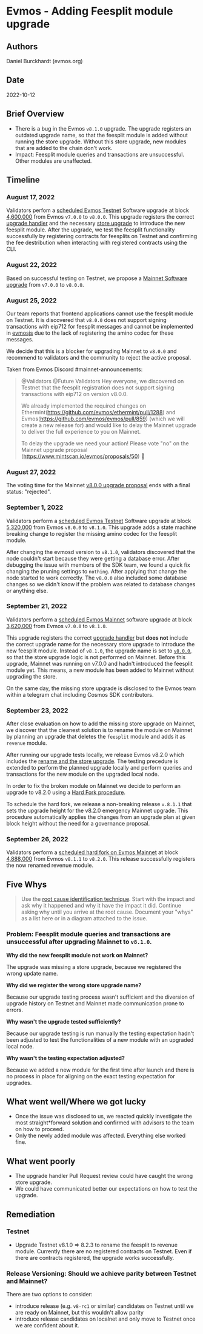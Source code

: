 # Evmos - Adding Feesplit module upgrade

## Authors

Daniel Burckhardt (evmos.org)

## Date

2022-10-12

## Brief Overview

- There is a bug in the Evmos `v8.1.0` upgrade. The upgrade registers an outdated upgrade name, so that the feesplit module is added without running the store upgrade. Without this store upgrade, new modules that are added to the chain don't work.
- Impact: Feesplit module queries and transactions are unsuccessful. Other modules are unaffected.

## Timeline

### August 17, 2022

Validators perfom a [scheduled Evmos Testnet](https://testnet.mintscan.io/evmos-testnet/proposals/66) Software upgrade at block [4,600,000](https://testnet.mintscan.io/evmos-testnet/blocks/4600000) from Evmos `v7.0.0` to `v8.0.0`. This upgrade registers the correct [upgrade handler](https://github.com/evmos/evmos/blob/v8.0.0/app/app.go#L1089) and the necessary [store upgrade](https://github.com/evmos/evmos/blob/v8.0.0/app/app.go#L1121) to introduce the new feesplit module. After the upgrade, we test the feesplit functionality successfully by registering contracts for feesplits on Testnet and confirming the fee destribution when interacting with registered contracts using the CLI.

### August 22, 2022

Based on successful testing on Testnet, we propose a [Mainnet Software upgrade](https://www.mintscan.io/evmos/proposals/50) from `v7.0.0` to `v8.0.0`.

### August 25, 2022

Our team reports that frontend applications cannot use the feesplit module on Testnet. It is discovered that `v8.0.0` does not support signing transactions with eip712 for feesplit messages and cannot be implemented in [evmosjs](https://github.com/evmos/evmosjs) due to the lack of registering the amino codec for these messages.

We decide that this is a blocker for upgrading Mainnet to `v8.0.0` and recommend to validators and the community to reject the active proposal.

Taken from Evmos Discord #mainnet-announcements:

> @Validators  @Future Validators Hey everyone, we discovered on Testnet that the feesplit registration does not support signing transactions with eip712 on version v8.0.0.
>
> We already implemented the required changes on Ethermint(https://github.com/evmos/ethermint/pull/1288) and Evmos(https://github.com/evmos/evmos/pull/859) (which we will create a new release for) and would like to delay the Mainnet upgrade to deliver the full experience to you on Mainnet.
>
> To delay the upgrade we need your action! Please vote "no" on the Mainnet upgrade proposal (https://www.mintscan.io/evmos/proposals/50) 🙏

### August 27, 2022

The voting time for the Mainnet [v8.0.0 upgrade proposal](https://www.mintscan.io/evmos/proposals/50) ends with a final status: "rejected".

### September 1, 2022

Validators perform a [scheduled Evmos Testnet](https://testnet.mintscan.io/evmos-testnet/proposals/72) Software upgrade at block [5,320,000](https://testnet.mintscan.io/evmos-testnet/blocks/5320000) from Evmos `v8.0.0` to `v8.1.0`. This upgrade adds a state machine breaking change to register the missing amino codec for the feesplit module.

After changing the evmosd version to `v8.1.0`, validators discovered that the node couldn't start because they were getting a database error. After debugging the issue with members of the SDK team, we found a quick fix changing the pruning settings to `nothing`. After applying that change the node started to work correctly. The `v8.0.0` also included some database changes so we didn't know if the problem was related to database changes or anything else.

### September 21, 2022

Validators perform a [scheduled Evmos Mainnet](https://www.mintscan.io/evmos/proposals/50) software upgrade at block [3,620,000](https://www.mintscan.io/evmos/blocks/3620000) from Evmos `v7.0.0` to `v8.1.0`.

This upgrade registers the correct [upgrade handler](https://github.com/evmos/evmos/blob/v8.1.0/app/app.go#L1097) but **does not** include the correct upgrade name for the necessary store upgrade to introduce the new feesplit module. Instead of `v8.1.0`, the upgrade name is set to [`v8.0.0`](https://github.com/evmos/evmos/blob/v8.1.0/app/app.go#L1130), so that the store upgrade logic is not performed on Mainnet. Before this upgrade, Mainnet was running on v7.0.0 and hadn't introduced the feesplit module yet. This means, a new module has been added to Mainnet without upgrading the store.

On the same day, the missing store upgrade is disclosed to the Evmos team within a telegram chat including Cosmos SDK contributors.

### September 23, 2022

After close evaluation on how to add the missing store upgrade on Mainnet, we discover that the cleanest solution is to rename the module on Mainnet by planning an upgrade that deletes the `feesplit` module and adds it as `revenue` module.

After running our upgrade tests locally, we release Evmos v8.2.0 which includes the [rename and the store upgrade](https://github.com/evmos/evmos/blob/v8.2.0/app/app.go#L1146). The testing precedure is extended to perform the planned upgrade locally and perform queries and transactions for the new module on the upgraded local node.

In order to fix the broken module on Mainnet we decide to perform an upgrade to v8.2.0 using a [Hard Fork procedure](https://docs.evmos.org/validators/upgrades/overview.html#hard-forks).

To schedule the hard fork, we release a non-breaking release `v.8.1.1` that sets the upgrade height for the v8.2.0 emergency Mainnet upgrade. This procedure automatically applies the changes from an upgrade plan at given block height without the need for a governance proposal.

### September 26, 2022

Validators perform a [scheduled hard fork on Evmos Mainnet](https://www.mintscan.io/evmos/proposals/50) at block [4,888,000](https://www.mintscan.io/evmos/blocks/4888000) from Evmos `v8.1.1` to `v8.2.0`. This release successfully registers the now renamed revenue module.

## Five Whys

> Use the [root cause identification technique](https://en.wikipedia.org/wiki/Five_whys). Start with the impact and ask why it happened and why it have the impact it did. Continue asking why until you arrive at the root cause. Document your "whys" as a list here or in a diagram attached to the issue.

### Problem: Feesplit module queries and transactions are unsuccessful after upgrading Mainnet to `v8.1.0`.

**Why did the new feesplit module not work on Mainnet?**

The upgrade was missing a store upgrade, because we registered the wrong update name.

**Why did we register the wrong store upgrade name?**

Because our upgrade testing process wasn't sufficient and the diversion of  upgrade history on Testnet and Mainnet made communication prone to errors.

**Why wasn't the upgrade tested sufficiently?**

Because our upgrade testing is run manually the testing expectation hadn't been adjusted to test the functionalities of a new module with an upgraded local node.

**Why wasn't the testing expectation adjusted?**

Because we added a new module for the first time after launch and there is no process in place for aligning on the exact testing expectation for upgrades.

## What went well/Where we got lucky

* Once the issue was disclosed to us, we reacted quickly investigate  the most straight*forward solution and confirmed with advisors to the team on how to proceed.
* Only the newly added module was affected. Everything else worked fine.

## What went poorly

* The upgrade handler Pull Request review could have caught the wrong store upgrade.
* We could have communicated better our expectations on how to test the upgrade.

## Remediation

### Testnet

* Upgrade Testnet v8.1.0 => 8.2.3 to rename the feesplit to revenue module. Currently there are no registered contracts on Testnet. Even if there are contracts registered, the upgrade works successfully.

### Release Versioning: Should we achieve parity between Testnet and Mainnet?

There are two options to consider:

* introduce release (e.g. `v8-rc1` or similar) candidates on Testnet until we are ready on Mainnet, but this wouldn't allow parity
* introduce release candidates on localnet and only move to Testnet once we are confident about it.